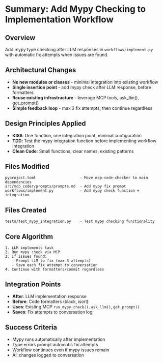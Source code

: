 # Summary: Add Mypy Checking to Implementation Workflow

## Overview
Add mypy type checking after LLM responses in `workflows/implement.py` with automatic fix attempts when issues are found.

## Architectural Changes
- **No new modules or classes** - minimal integration into existing workflow
- **Single insertion point** - add mypy check after LLM response, before formatters
- **Reuse existing infrastructure** - leverage MCP tools, ask_llm(), get_prompt()
- **Simple feedback loop** - max 3 fix attempts, then continue regardless

## Design Principles Applied
- **KISS**: One function, one integration point, minimal configuration
- **TDD**: Test the mypy integration function before implementing workflow integration
- **Clean Code**: Small functions, clear names, existing patterns

## Files Modified
```
pyproject.toml                    - Move mcp-code-checker to main dependencies
src/mcp_coder/prompts/prompts.md  - Add mypy fix prompt
workflows/implement.py            - Add mypy check function + integration
```

## Files Created
```
tests/test_mypy_integration.py    - Test mypy checking functionality
```

## Core Algorithm
```
1. LLM implements task
2. Run mypy check via MCP
3. If issues found:
   - Prompt LLM to fix (max 3 attempts)
   - Save each fix attempt to conversation
4. Continue with formatters/commit regardless
```

## Integration Points
- **After**: LLM implementation response
- **Before**: Code formatters (black, isort)
- **Uses**: Existing MCP `run_mypy_check()`, `ask_llm()`, `get_prompt()`
- **Saves**: Fix attempts to conversation log

## Success Criteria
- Mypy runs automatically after implementation
- Type errors prompt automatic fix attempts
- Workflow continues even if mypy issues remain
- All changes logged to conversation
